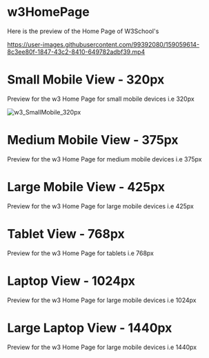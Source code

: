 # w3HomePage

Here is the preview of the Home Page of W3School's 

https://user-images.githubusercontent.com/99392080/159059614-8c3ee80f-1847-43c2-8410-649782adbf39.mp4



# Small Mobile View - 320px

Preview for the w3 Home Page for small mobile devices i.e 320px

![w3_SmallMobile_320px](https://user-images.githubusercontent.com/99392080/161331108-77a772bf-375e-4cea-aa47-9aca0223c4ec.gif)


# Medium Mobile View - 375px

Preview for the w3 Home Page for medium mobile devices i.e 375px

# Large Mobile View - 425px

Preview for the w3 Home Page for large mobile devices i.e 425px


# Tablet View - 768px

Preview for the w3 Home Page for tablets i.e 768px


# Laptop View - 1024px

Preview for the w3 Home Page for large mobile devices i.e 1024px

# Large Laptop View - 1440px

Preview for the w3 Home Page for large mobile devices i.e 1440px

